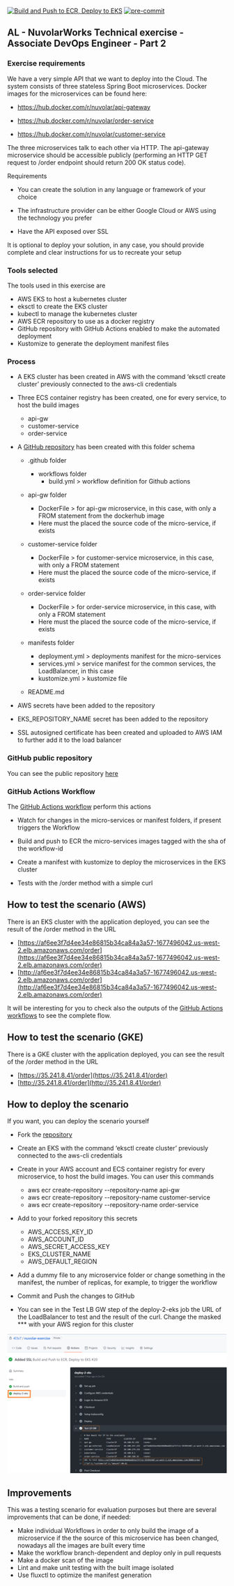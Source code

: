 [![Build and Push to ECR, Deploy to EKS](https://github.com/4l3x7/nuvolar-exercise/actions/workflows/build.yml/badge.svg)](https://github.com/4l3x7/nuvolar-exercise/actions/workflows/build.yml)
[![pre-commit](https://img.shields.io/badge/pre--commit-enabled-brightgreen?logo=pre-commit&logoColor=white)](https://github.com/pre-commit/pre-commit)

## AL - NuvolarWorks Technical exercise  - Associate DevOps Engineer - Part 2



### Exercise requirements

  

We have a very simple API that we want to deploy into the Cloud. The system consists of three stateless Spring Boot microservices. Docker images for the microservices can be found here:

  

-   https://hub.docker.com/r/nuvolar/api-gateway
    
-   https://hub.docker.com/r/nuvolar/order-service
    
-   https://hub.docker.com/r/nuvolar/customer-service
    

  

The three microservices talk to each other via HTTP. The api-gateway microservice should be accessible publicly (performing an HTTP GET request to /order endpoint should return 200 OK status code).

  

Requirements

  

-   You can create the solution in any language or framework of your choice
    
-   The infrastructure provider can be either Google Cloud or AWS using the technology you prefer
    
-   Have the API exposed over SSL
    

  

It is optional to deploy your solution, in any case, you should provide complete and clear instructions for us to recreate your setup

  

### Tools selected

  

The tools used in this exercise are

  

-   AWS EKS to host a kubernetes cluster
-   eksctl to create the EKS cluster
-   kubectl to manage the kubernetes cluster
-   AWS ECR repository to use as a docker registry
-   GitHub repository with GitHub Actions enabled to make the automated deployment
-   Kustomize to generate the deployment manifest files
    

  

### Process

-   A EKS cluster has been created in AWS with the command ‘eksctl create cluster’ previously connected to the aws-cli credentials
-   Three ECS container registry has been created, one for every service, to host the build images
	-   api-gw
	-   customer-service
	-   order-service
    

-   A [GitHub repository](https://github.com/4l3x7/nuvolar-exercise) has been created with this folder schema
    

	-   .github folder
		-   workflows folder
			-   build.yml > workflow definition for Github actions
	-   api-gw folder
		-   DockerFile > for api-gw microservice, in this case, with only a FROM statement from the dockerhub image
		-   Here must the placed the source code of the micro-service, if exists
	-   customer-service folder
		-   DockerFile > for customer-service microservice, in this case, with only a FROM statement
		-   Here must the placed the source code of the micro-service, if exists
    
	-   order-service folder
		-   DockerFile > for order-service microservice, in this case, with only a FROM statement
		-   Here must the placed the source code of the micro-service, if exists

	-   manifests folder
		-  	deployment.yml > deployments manifest for the micro-services
		-   services.yml > service manifest for the common services, the LoadBalancer, in this case
		-  kustomize.yml > kustomize file
	-   README.md
    

-   AWS secrets have been added to the repository
    
-   EKS_REPOSITORY_NAME secret has been added to the repository
    
-   SSL autosigned certificate has been created and uploaded to AWS IAM to further add it to the load balancer

### GitHub public repository

  

You can see the public repository [here](https://github.com/4l3x7/nuvolar-exercise)

  

### GitHub Actions Workflow

  

The [GitHub Actions workflow](https://github.com/4l3x7/nuvolar-exercise/blob/main/.github/workflows/build.yml) perform this actions

-   Watch for changes in the micro-services or manifest folders, if present triggers the Workflow

-   Build and push to ECR the micro-services images tagged with the sha of the workflow-id
    
-   Create a manifest with kustomize to deploy the microservices in the EKS cluster
    
-   Tests with the /order method with a simple curl
    

  

## How to test the scenario (AWS)

  

There is an EKS cluster with the application deployed, you can see the result of the /order method in the URL

-   [https://af6ee3f7d4ee34e86815b34ca84a3a57-1677496042.us-west-2.elb.amazonaws.com/order](https://af6ee3f7d4ee34e86815b34ca84a3a57-1677496042.us-west-2.elb.amazonaws.com/order)
-   [http://af6ee3f7d4ee34e86815b34ca84a3a57-1677496042.us-west-2.elb.amazonaws.com/order](http://af6ee3f7d4ee34e86815b34ca84a3a57-1677496042.us-west-2.elb.amazonaws.com/order)

It will be interesting for you to check also the outputs of the [GitHub Actions workflows](https://github.com/4l3x7/nuvolar-exercise/actions) to see the complete flow.

## How to test the scenario (GKE)

  

There is a GKE cluster with the application deployed, you can see the result of the /order method in the URL

-   [https://35.241.8.41/order](https://35.241.8.41/order)
-   [http://35.241.8.41/order](http://35.241.8.41/order)

## How to deploy the scenario

If you want, you can deploy the scenario yourself


-   Fork the [repository](https://github.com/4l3x7/nuvolar-exercise)
-   Create an EKS with the command ‘eksctl create cluster’ previously connected to the aws-cli credentials
-   Create in your AWS account and ECS container registry for every microservice, to host the build images. You can user this commands

	-   aws ecr create-repository --repository-name api-gw
	-   aws ecr create-repository --repository-name customer-service
	-   aws ecr create-repository --repository-name order-service
    

-   Add to your forked repository this secrets
    

	-   AWS_ACCESS_KEY_ID
	-   AWS_ACCOUNT_ID
	-   AWS_SECRET_ACCESS_KEY
	-   EKS_CLUSTER_NAME
	-   AWS_DEFAULT_REGION
    

-   Add a dummy file to any microservice folder or change something in the manifest, the number of replicas, for example, to trigger the workflow
-   Commit and Push the changes to GitHub
-   You can see in the Test LB GW step of the deploy-2-eks job the URL of the LoadBalancer to test and the result of the curl. Change the masked *** with your AWS region for this cluster

![alt text](https://github.com/4l3x7/nuvolar-exercise/raw/main/images/kube.png "LoadBalancer HostName")

## Improvements

This was a testing scenario for evaluation purposes but there are several improvements that can be done, if needed:

- Make individual Workflows in order to only build the image of a microservice if the the source of this microservice has been changed, nowadays all the images are built every time
-   Make the workflow branch-dependent and deploy only in pull requests
-   Make a docker scan of the image
-   Lint and make unit testing with the built image isolated
-   Use fluxctl to optimize the manifest generation
